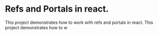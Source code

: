 # Refs and Portals in react.

This project demonstrates how to work with refs and portals in react.
This project demonstrates how to w